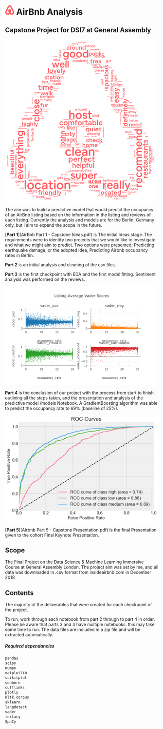 # <img width="30" src="/resources/airbnb-logo_bold.png"> AirBnb Analysis
## Capstone Project for DSI7 at General Assembly


<img align="centre" width="500" src="/resources/AirBnb_wordcloud1.png">

The aim was to build a predictive model that would predict the occupancy of an AirBnb listing based on the information in the listing and reviews of each listing. Currently the analysis and models are for the Berlin, Germany only, but I aim to expand the scope in the future.

[**Part 1**](AirBnb Part 1 - Capstone Ideas.pdf) is The initial Ideas stage. The requirements were to identify two projects that we would like to investigate and what we might aim to predict. Two options were presented; Predicting earthquake damage, or the adopted idea, Predicting Airbnb occupancy rates in Berlin.

**Part 2** is an initial analysis and cleaning of the csv files.

**Part 3** is the first checkpoint with EDA and the first model fitting. Sentiment analysis was performed on the reviews.

![Vader_score vs Occupancy](part-03/resources/Vader_Scores.png)

**Part 4** is the conclusion of our project with the process from start to finish outlining all the steps taken, and the presentation and analysis of the predictive model /models Notebook. A GradientBoosting algorithm was able to predict the occupancy rate to 69% (baseline of 25%).

![Vader_score vs Occupancy](resources/occupancy_roc.png)

[**Part 5**](Airbnb Part 5 - Capstone Presentation.pdf) Is the final Presentation given to the cohort Final Keynote Presentation.

## Scope
The Final Project on the Data Science & Machine Learning Immersive Course at General Assembly London. The project aim was set by me, and all data was downloaded in .csv format from insideairbnb.com in December 2018

## Contents
The majority of the deliverables that were created for each checkpoint of the project.

To run, work through each notebook from part 2 through to part 4 in order. Please be aware that parts 3 and 4 have multiple notebooks. this may take some time to run. The data files are included in a zip file and will be extracted automatically.

##### Required dependancies

```
pandas
scipy
numpy
matplotlib
scikitplot
seaborn
cufflinks
plotly
nltk.corpus
sklearn
langdetect
vader
textacy
SpaCy
```
